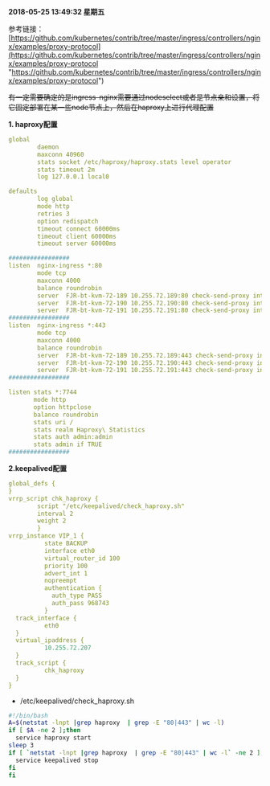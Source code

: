 **2018-05-25 13:49:32 星期五**

参考链接：
[https://github.com/kubernetes/contrib/tree/master/ingress/controllers/nginx/examples/proxy-protocol](https://github.com/kubernetes/contrib/tree/master/ingress/controllers/nginx/examples/proxy-protocol "https://github.com/kubernetes/contrib/tree/master/ingress/controllers/nginx/examples/proxy-protocol")


~~有一定需要确定的是ingress-nginx需要通过nodeselect或者是节点亲和设置，将它固定部署在某一些node节点上，然后在haproxy上进行代理配置~~

**1. haproxy配置**

``` yaml
global
        daemon
        maxconn 40960
        stats socket /etc/haproxy/haproxy.stats level operator
        stats timeout 2m
        log 127.0.0.1 local0

defaults
        log global
        mode http
        retries 3
        option redispatch
        timeout connect 60000ms
        timeout client 60000ms
        timeout server 60000ms

#################
listen  nginx-ingress *:80
        mode tcp
        maxconn 4000
        balance roundrobin
        server  FJR-bt-kvm-72-189 10.255.72.189:80 check-send-proxy inter 10s send-proxy
        server  FJR-bt-kvm-72-190 10.255.72.190:80 check-send-proxy inter 10s send-proxy
        server  FJR-bt-kvm-72-191 10.255.72.191:80 check-send-proxy inter 10s send-proxy
#################
listen  nginx-ingress *:443
        mode tcp
        maxconn 4000
        balance roundrobin
        server  FJR-bt-kvm-72-189 10.255.72.189:443 check-send-proxy inter 10s send-proxy
        server  FJR-bt-kvm-72-190 10.255.72.190:443 check-send-proxy inter 10s send-proxy
        server  FJR-bt-kvm-72-191 10.255.72.191:443 check-send-proxy inter 10s send-proxy
#################

listen stats *:7744
       mode http
       option httpclose
       balance roundrobin
       stats uri /
       stats realm Haproxy\ Statistics
       stats auth admin:admin
       stats admin if TRUE
#################
```

**2.keepalived配置**

``` yaml
global_defs {
}
vrrp_script chk_haproxy {
        script "/etc/keepalived/check_haproxy.sh"
        interval 2
        weight 2
        }
vrrp_instance VIP_1 {
          state BACKUP
          interface eth0
          virtual_router_id 100
          priority 100
          advert_int 1
          nopreempt
          authentication {
            auth_type PASS
            auth_pass 968743
          }
  track_interface {
          eth0
  }
  virtual_ipaddress {
          10.255.72.207
  }
  track_script {
          chk_haproxy
  }
}
```

- /etc/keepalived/check_haproxy.sh

``` bash
#!/bin/bash
A=$(netstat -lnpt |grep haproxy  | grep -E "80|443" | wc -l)
if [ $A -ne 2 ];then
  service haproxy start
sleep 3
if [ `netstat -lnpt |grep haproxy  | grep -E "80|443" | wc -l` -ne 2 ];then
  service keepalived stop
fi
fi
```
